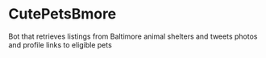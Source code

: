 # CutePetsBmore
Bot that retrieves listings from Baltimore animal shelters and tweets photos and profile links to eligible pets
